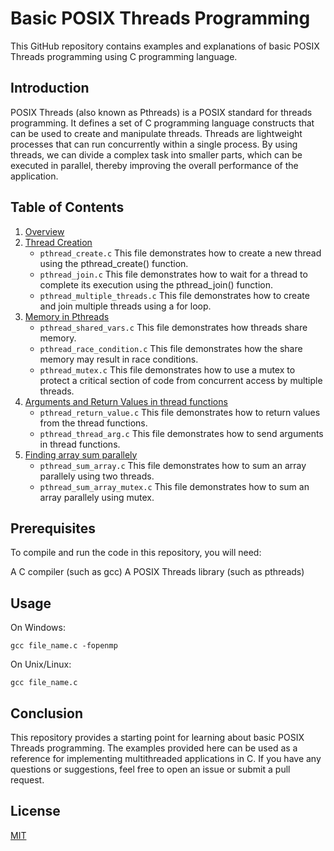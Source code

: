 # Basic POSIX Threads Programming

This GitHub repository contains examples and explanations of basic POSIX Threads programming using C programming language.

## Introduction

POSIX Threads (also known as Pthreads) is a POSIX standard for threads programming. It defines a set of C programming language constructs that can be used to create and manipulate threads. Threads are lightweight processes that can run concurrently within a single process. By using threads, we can divide a complex task into smaller parts, which can be executed in parallel, thereby improving the overall performance of the application.

## Table of Contents

1. [Overview](https://github.com/japnitahuja/POSIX-Threads/blob/main/Guide/overview.md)
2. [Thread Creation](https://github.com/japnitahuja/POSIX-Threads/blob/main/Guide/overview.md)
    * `pthread_create.c` This file demonstrates how to create a new thread using the pthread_create() function.
    * `pthread_join.c` This file demonstrates how to wait for a thread to complete its execution using the pthread_join() function.
    * `pthread_multiple_threads.c` This file demonstrates how to create and join multiple threads using a for loop.
3. [Memory in Pthreads](https://github.com/japnitahuja/POSIX-Threads/blob/main/Guide/overview.md)
   * `pthread_shared_vars.c` This file demonstrates how threads share memory. 
   * `pthread_race_condition.c` This file demonstrates how the share memory may result in race conditions.
   * `pthread_mutex.c` This file demonstrates how to use a mutex to protect a critical section of code from concurrent access by multiple threads.
4. [Arguments and Return Values in thread functions](https://github.com/japnitahuja/POSIX-Threads/blob/main/Guide/overview.md)
    * `pthread_return_value.c` This file demonstrates how to return values from the thread functions. <br />
    * `pthread_thread_arg.c` This file demonstrates how to send arguments in thread functions. <br />
5. [Finding array sum parallely](https://github.com/japnitahuja/POSIX-Threads/blob/main/Guide/overview.md)
    * `pthread_sum_array.c` This file demonstrates how to sum an array parallely using two threads. <br />
    * `pthread_sum_array_mutex.c` This file demonstrates how to sum an array parallely using mutex. <br />

## Prerequisites

To compile and run the code in this repository, you will need:

A C compiler (such as gcc)
A POSIX Threads library (such as pthreads)

## Usage

On Windows:

```
gcc file_name.c -fopenmp
```

On Unix/Linux:

```
gcc file_name.c
```

## Conclusion

This repository provides a starting point for learning about basic POSIX Threads programming. The examples provided here can be used as a reference for implementing multithreaded applications in C. If you have any questions or suggestions, feel free to open an issue or submit a pull request.

## License

[MIT](https://choosealicense.com/licenses/mit/)

